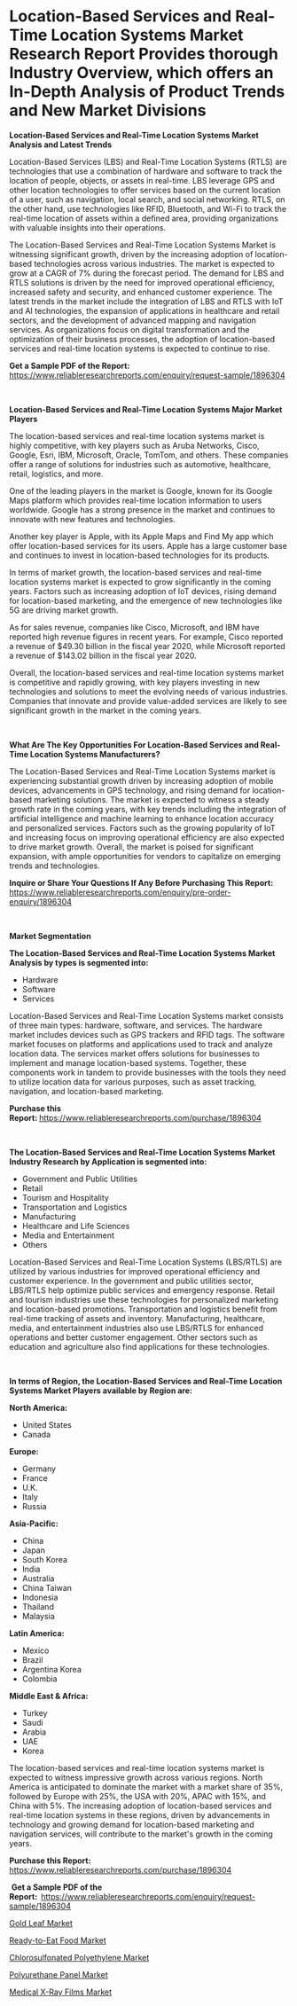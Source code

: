 <p><h1>Location-Based Services and Real-Time Location Systems Market Research Report Provides thorough Industry Overview, which offers an In-Depth Analysis of Product Trends and New Market Divisions</h1></p><p><strong>Location-Based Services and Real-Time Location Systems Market Analysis and Latest Trends</strong></p>
<p><p>Location-Based Services (LBS) and Real-Time Location Systems (RTLS) are technologies that use a combination of hardware and software to track the location of people, objects, or assets in real-time. LBS leverage GPS and other location technologies to offer services based on the current location of a user, such as navigation, local search, and social networking. RTLS, on the other hand, use technologies like RFID, Bluetooth, and Wi-Fi to track the real-time location of assets within a defined area, providing organizations with valuable insights into their operations.</p><p>The Location-Based Services and Real-Time Location Systems Market is witnessing significant growth, driven by the increasing adoption of location-based technologies across various industries. The market is expected to grow at a CAGR of 7% during the forecast period. The demand for LBS and RTLS solutions is driven by the need for improved operational efficiency, increased safety and security, and enhanced customer experience. The latest trends in the market include the integration of LBS and RTLS with IoT and AI technologies, the expansion of applications in healthcare and retail sectors, and the development of advanced mapping and navigation services. As organizations focus on digital transformation and the optimization of their business processes, the adoption of location-based services and real-time location systems is expected to continue to rise.</p></p>
<p><strong>Get a Sample PDF of the Report:&nbsp;</strong> <a href="https://www.reliableresearchreports.com/enquiry/request-sample/1896304">https://www.reliableresearchreports.com/enquiry/request-sample/1896304</a></p>
<p>&nbsp;</p>
<p><strong>Location-Based Services and Real-Time Location Systems Major Market Players</strong></p>
<p><p>The location-based services and real-time location systems market is highly competitive, with key players such as Aruba Networks, Cisco, Google, Esri, IBM, Microsoft, Oracle, TomTom, and others. These companies offer a range of solutions for industries such as automotive, healthcare, retail, logistics, and more.</p><p>One of the leading players in the market is Google, known for its Google Maps platform which provides real-time location information to users worldwide. Google has a strong presence in the market and continues to innovate with new features and technologies.</p><p>Another key player is Apple, with its Apple Maps and Find My app which offer location-based services for its users. Apple has a large customer base and continues to invest in location-based technologies for its products.</p><p>In terms of market growth, the location-based services and real-time location systems market is expected to grow significantly in the coming years. Factors such as increasing adoption of IoT devices, rising demand for location-based marketing, and the emergence of new technologies like 5G are driving market growth.</p><p>As for sales revenue, companies like Cisco, Microsoft, and IBM have reported high revenue figures in recent years. For example, Cisco reported a revenue of $49.30 billion in the fiscal year 2020, while Microsoft reported a revenue of $143.02 billion in the fiscal year 2020.</p><p>Overall, the location-based services and real-time location systems market is competitive and rapidly growing, with key players investing in new technologies and solutions to meet the evolving needs of various industries. Companies that innovate and provide value-added services are likely to see significant growth in the market in the coming years.</p></p>
<p>&nbsp;</p>
<p><strong>What Are The Key Opportunities For Location-Based Services and Real-Time Location Systems Manufacturers?</strong></p>
<p><p>The Location-Based Services and Real-Time Location Systems market is experiencing substantial growth driven by increasing adoption of mobile devices, advancements in GPS technology, and rising demand for location-based marketing solutions. The market is expected to witness a steady growth rate in the coming years, with key trends including the integration of artificial intelligence and machine learning to enhance location accuracy and personalized services. Factors such as the growing popularity of IoT and increasing focus on improving operational efficiency are also expected to drive market growth. Overall, the market is poised for significant expansion, with ample opportunities for vendors to capitalize on emerging trends and technologies.</p></p>
<p><strong>Inquire or Share Your Questions If Any Before Purchasing This Report:</strong> <a href="https://www.reliableresearchreports.com/enquiry/pre-order-enquiry/1896304">https://www.reliableresearchreports.com/enquiry/pre-order-enquiry/1896304</a></p>
<p>&nbsp;</p>
<p><strong>Market Segmentation</strong></p>
<p><strong>The Location-Based Services and Real-Time Location Systems Market Analysis by types is segmented into:</strong></p>
<p><ul><li>Hardware</li><li>Software</li><li>Services</li></ul></p>
<p><p>Location-Based Services and Real-Time Location Systems market consists of three main types: hardware, software, and services. The hardware market includes devices such as GPS trackers and RFID tags. The software market focuses on platforms and applications used to track and analyze location data. The services market offers solutions for businesses to implement and manage location-based systems. Together, these components work in tandem to provide businesses with the tools they need to utilize location data for various purposes, such as asset tracking, navigation, and location-based marketing.</p></p>
<p><strong>Purchase this Report:&nbsp;</strong><a href="https://www.reliableresearchreports.com/purchase/1896304">https://www.reliableresearchreports.com/purchase/1896304</a></p>
<p>&nbsp;</p>
<p><strong>The Location-Based Services and Real-Time Location Systems Market Industry Research by Application is segmented into:</strong></p>
<p><ul><li>Government and Public Utilities</li><li>Retail</li><li>Tourism and Hospitality</li><li>Transportation and Logistics</li><li>Manufacturing</li><li>Healthcare and Life Sciences</li><li>Media and Entertainment</li><li>Others</li></ul></p>
<p><p>Location-Based Services and Real-Time Location Systems (LBS/RTLS) are utilized by various industries for improved operational efficiency and customer experience. In the government and public utilities sector, LBS/RTLS help optimize public services and emergency response. Retail and tourism industries use these technologies for personalized marketing and location-based promotions. Transportation and logistics benefit from real-time tracking of assets and inventory. Manufacturing, healthcare, media, and entertainment industries also use LBS/RTLS for enhanced operations and better customer engagement. Other sectors such as education and agriculture also find applications for these technologies.</p></p>
<p>&nbsp;</p>
<p><strong>In terms of Region, the Location-Based Services and Real-Time Location Systems Market Players available by Region are:</strong></p>
<p>
    <p> <strong> North America: </strong>
        <ul>
            <li>United States</li>
            <li>Canada</li>
        </ul>
        </p> 
    <p> <strong> Europe: </strong>
        <ul>
            <li>Germany</li>
            <li>France</li>
            <li>U.K.</li>
            <li>Italy</li>
            <li>Russia</li>
        </ul>
        </p> 
    <p> <strong> Asia-Pacific: </strong>
        <ul>
            <li>China</li>
            <li>Japan</li>
            <li>South Korea</li>
            <li>India</li>
            <li>Australia</li>
            <li>China Taiwan</li>
            <li>Indonesia</li>
            <li>Thailand</li>
            <li>Malaysia</li>
        </ul>
        </p> 
    <p> <strong> Latin America: </strong>
        <ul>
            <li>Mexico</li>
            <li>Brazil</li>
            <li>Argentina Korea</li>
            <li>Colombia</li>
        </ul>
        </p> 
    <p> <strong> Middle East & Africa: </strong>
        <ul>
            <li>Turkey</li>
            <li>Saudi</li>
            <li>Arabia</li>
            <li>UAE</li>
            <li>Korea</li>
        </ul>
    </p>
    </p>
<p><p>The location-based services and real-time location systems market is expected to witness impressive growth across various regions. North America is anticipated to dominate the market with a market share of 35%, followed by Europe with 25%, the USA with 20%, APAC with 15%, and China with 5%. The increasing adoption of location-based services and real-time location systems in these regions, driven by advancements in technology and growing demand for location-based marketing and navigation services, will contribute to the market's growth in the coming years.</p></p>
<p><strong>Purchase this Report: </strong><a href="https://www.reliableresearchreports.com/purchase/1896304">https://www.reliableresearchreports.com/purchase/1896304</a></p>
<p>&nbsp;<strong>Get a Sample PDF of the Report:&nbsp;&nbsp;</strong><a href="https://www.reliableresearchreports.com/enquiry/request-sample/1896304">https://www.reliableresearchreports.com/enquiry/request-sample/1896304</a></p>
<p><strong></strong></p>
<p><p><a href="https://view.publitas.com/reportprime-1/gold-leaf-market-research-report-reveals-the-latest-trends-and-opportunities-of-this-market-for-period-from-2024-2031/">Gold Leaf Market</a></p><p><a href="https://glittery-fuchsia-86a.notion.site/Ready-to-Eat-Food-Market-Research-Report-Unlocks-Analysis-on-the-Market-Financial-Status-Market-Siz-82e3db476f3240999fc8329f0bb48088">Ready-to-Eat Food Market</a></p><p><a href="https://silk-columnist-571.notion.site/Chlorosulfonated-Polyethylene-Market-Analysis-and-Market-Size-Global-Industry-Overview-Market-Segm-f0339a630185444085147b3e71afb4b5">Chlorosulfonated Polyethylene Market</a></p><p><a href="https://view.publitas.com/reportprime-1/polyurethane-panel-market-research-report-unlocks-analysis-on-the-market-financial-status-market-size-and-market-revenue-upto-2031/">Polyurethane Panel Market</a></p><p><a href="https://cute-banjo-8ca.notion.site/Medical-X-Ray-Films-Market-Dynamics-2024-2031-Also-about-Its-Market-Trends-Projections-and-Opport-b6533e590c354d0e8b7c234dfa17aa28">Medical X-Ray Films Market</a></p></p>